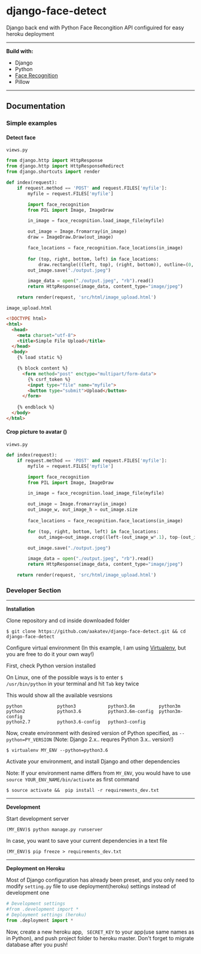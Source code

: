# django-face-detect

Django back end with Python Face Recongition API configuired for easy heroku deployment

***

**Build with:**

* Django
* Python
* [Face Recognition](https://github.com/ageitgey/face_recognition)
* Pillow

***

## Documentation


### Simple examples

#### Detect face

<code>views.py</code>
```python
from django.http import HttpResponse
from django.http import HttpResponseRedirect
from django.shortcuts import render

def index(request):
    if request.method == 'POST' and request.FILES['myfile']:
        myfile = request.FILES['myfile']

        import face_recognition
        from PIL import Image, ImageDraw

        in_image = face_recognition.load_image_file(myfile)

        out_image = Image.fromarray(in_image)
        draw = ImageDraw.Draw(out_image)

        face_locations = face_recognition.face_locations(in_image)
    
        for (top, right, bottom, left) in face_locations:
            draw.rectangle(((left, top), (right, bottom)), outline=(0, 0, 255))
        out_image.save("./output.jpeg")

        image_data = open("./output.jpeg", "rb").read()
        return HttpResponse(image_data, content_type="image/jpeg")

    return render(request, 'src/html/image_upload.html')
```

<code>image_upload.html</code>
```html
<!DOCTYPE html>
<html>
  <head>
    <meta charset="utf-8">
    <title>Simple File Upload</title>
  </head>
  <body>
    {% load static %}

    {% block content %}
      <form method="post" enctype="multipart/form-data">
        {% csrf_token %}
        <input type="file" name="myfile">
        <button type="submit">Upload</button>
      </form>
      
    {% endblock %}
  </body>
</html>
```

#### Crop picture to avatar ()

<code>views.py</code>

```python
def index(request):
    if request.method == 'POST' and request.FILES['myfile']:
        myfile = request.FILES['myfile']

        import face_recognition
        from PIL import Image, ImageDraw

        in_image = face_recognition.load_image_file(myfile)

        out_image = Image.fromarray(in_image)
        out_image_w, out_image_h = out_image.size
    
        face_locations = face_recognition.face_locations(in_image)

        for (top, right, bottom, left) in face_locations:
            out_image=out_image.crop((left-(out_image_w*.1), top-(out_image_h*.17), right+(out_image_w*.1), bottom+(out_image_h*.2)))

        out_image.save("./output.jpeg")

        image_data = open("./output.jpeg", "rb").read()
        return HttpResponse(image_data, content_type="image/jpeg")

    return render(request, 'src/html/image_upload.html')
```



### Developer Section
***

**Installation**

Clone repository and cd inside downloaded folder

```
$ git clone https://github.com/aakatev/django-face-detect.git && cd django-face-detect
```

Configure virtual environment (In this example, I am using [Virtualenv](https://virtualenv.pypa.io/en/stable/), but you are free to do it your own way!)


First, check Python version installed

On Linux, one of the possible ways is to enter <code>$ /usr/bin/python</code> in your terminal and hit <code>Tab</code> key twice

This would show all the available vesrsions 

```
python             python3            python3.6m         python3m
python2            python3.6          python3.6m-config  python3m-config
python2.7          python3.6-config   python3-config     
```


Now, create environment with desired version of Python specified, as <code>--python=PY_VERSION</code> (Note: Django 2.x.. requres Python 3.x.. version!) 


```
$ virtualenv MY_ENV --python=python3.6
```


Activate your environment, and install Django and other dependencies

Note: If your environment name differs from <code>MY_ENV</code>, you would have to use <code>source YOUR_ENV_NAME/bin/activate</code> as first command

```
$ source activate &&  pip install -r requirements_dev.txt
```

***

**Development**


Start development server

```
(MY_ENV)$ python manage.py runserver
```

In case, you want to save your current dependencies in a text file 

```
(MY_ENV)$ pip freeze > requirements_dev.txt
```

***


**Deployment on Heroku**

Most of Django configuration has already been preset, and you only need to modify <code>setting.py</code> file to use deployment(heroku) settings instead of development one

```python
# Development settings
#from .development import *
# Deployment settings (heroku)
from .deployment import *
```

Now, create a new heroku app, <code> SECRET_KEY</code> to your app(use same names as in Python), and push project folder to heroku master. Don't forget to migrate database after you push! 